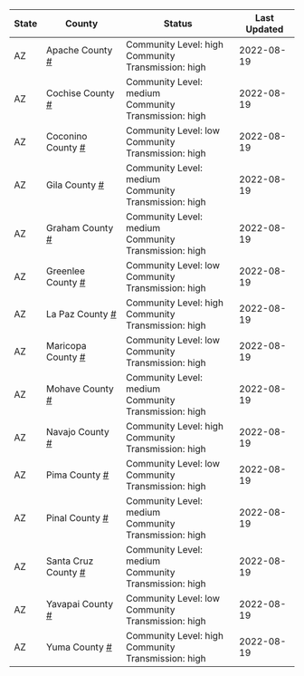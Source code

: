State | County | Status | Last Updated
--- | --- | --- | --- 
AZ | Apache County <a href="#apache_county">#</a> | <a name="apache_county"></a>Community Level: high<br/>Community Transmission: high | 2022-08-19
AZ | Cochise County <a href="#cochise_county">#</a> | <a name="cochise_county"></a>Community Level: medium<br/>Community Transmission: high | 2022-08-19
AZ | Coconino County <a href="#coconino_county">#</a> | <a name="coconino_county"></a>Community Level: low<br/>Community Transmission: high | 2022-08-19
AZ | Gila County <a href="#gila_county">#</a> | <a name="gila_county"></a>Community Level: medium<br/>Community Transmission: high | 2022-08-19
AZ | Graham County <a href="#graham_county">#</a> | <a name="graham_county"></a>Community Level: medium<br/>Community Transmission: high | 2022-08-19
AZ | Greenlee County <a href="#greenlee_county">#</a> | <a name="greenlee_county"></a>Community Level: low<br/>Community Transmission: high | 2022-08-19
AZ | La Paz County <a href="#la_paz_county">#</a> | <a name="la_paz_county"></a>Community Level: high<br/>Community Transmission: high | 2022-08-19
AZ | Maricopa County <a href="#maricopa_county">#</a> | <a name="maricopa_county"></a>Community Level: low<br/>Community Transmission: high | 2022-08-19
AZ | Mohave County <a href="#mohave_county">#</a> | <a name="mohave_county"></a>Community Level: medium<br/>Community Transmission: high | 2022-08-19
AZ | Navajo County <a href="#navajo_county">#</a> | <a name="navajo_county"></a>Community Level: high<br/>Community Transmission: high | 2022-08-19
AZ | Pima County <a href="#pima_county">#</a> | <a name="pima_county"></a>Community Level: low<br/>Community Transmission: high | 2022-08-19
AZ | Pinal County <a href="#pinal_county">#</a> | <a name="pinal_county"></a>Community Level: medium<br/>Community Transmission: high | 2022-08-19
AZ | Santa Cruz County <a href="#santa_cruz_county">#</a> | <a name="santa_cruz_county"></a>Community Level: medium<br/>Community Transmission: high | 2022-08-19
AZ | Yavapai County <a href="#yavapai_county">#</a> | <a name="yavapai_county"></a>Community Level: low<br/>Community Transmission: high | 2022-08-19
AZ | Yuma County <a href="#yuma_county">#</a> | <a name="yuma_county"></a>Community Level: high<br/>Community Transmission: high | 2022-08-19
